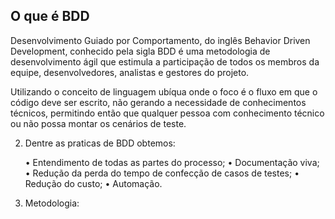 ## O que é BDD


Desenvolvimento Guiado por Comportamento, do inglês Behavior Driven Development, conhecido pela sigla BDD é uma metodologia de desenvolvimento ágil que estimula a participação de todos os membros da equipe, desenvolvedores, analistas e gestores do projeto.

Utilizando o conceito de linguagem ubíqua onde o foco é o fluxo em que o código deve ser escrito, não gerando a necessidade de conhecimentos técnicos, permitindo então que qualquer pessoa com conhecimento técnico ou não possa montar os cenários de teste.

2. Dentre as praticas de BDD obtemos:

    • Entendimento de todas as partes do processo;
    • Documentação viva;
    • Redução da perda do tempo de confecção de casos de testes;
    • Redução do custo;
    • Automação.

3. Metodologia:
